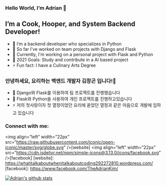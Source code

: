 ### Hello World, I’m Adrian 👋
## I’m a Cook, Hooper, and System Backend Developer!
- 🔭 I’m a backend developer who specializes in Python
- 👯 So far I've worked on team projects with Django and Flask
- 🌱 Currently, I'm working on a personal project with Flask and Python
- 🥅 2021 Goals: Study and contribute in a AI based project
- ⚡ Fun fact: I have a Culinary Arts Degree

### 안녕하세요, 요리하는 백엔드 개발자 김창곤 입니다!👋
- 👯 Django와 Flask를 이용하여 팀 프로젝트를 진행했습니다
- 🌱 Flask와 Python을 사용하여 개인 프로젝트를 진행하고있습니다
- ⚡ 저의 첫사랑이자 첫 열정이었던 요리에 쏟았던 열정과 같은 마음으로 개발에 임하고 있습니다


### Connect with me:
<img align=”left” width=”22px” src=”https://raw.githubusercontent.com/iconic/open-iconic/master/svg/globe.svg" />[website]
<img align=”left” width=”22px” src=”https://cdn.jsdelivr.net/npm/simple-icons@3.13.0/icons/facebook.svg" />[facebook]
[website]: https://whatitalkaboutwhenitalkaboutcoding292272810.wordpress.com/
[facebook]: https://www.facebook.com/TheAdrianKim/


[![Adrian's github stats](https://github-readme-stats.vercel.app/api?username=adriankim18)](https://github.com/anuraghazra/github-readme-stats)
